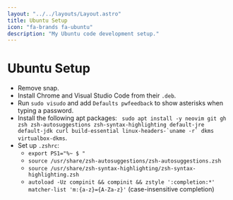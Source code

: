 ```yaml
---
layout: "../../layouts/Layout.astro"
title: Ubuntu Setup
icon: "fa-brands fa-ubuntu"
description: "My Ubuntu code development setup."
---
```


# Ubuntu Setup

-   Remove snap.
-   Install Chrome and Visual Studio Code from their `.deb`.
-   Run `sudo visudo` and add `Defaults pwfeedback` to show asterisks when typing a password.
-   Install the following apt packages: `` sudo apt install -y neovim git gh zsh zsh-autosuggestions zsh-syntax-highlighting default-jre default-jdk curl build-essential linux-headers-`uname -r` dkms virtualbox-dkms``.
-   Set up `.zshrc`:
    -   `export PS1="%~ $ "`
    -   `source /usr/share/zsh-autosuggestions/zsh-autosuggestions.zsh`
    -   `source /usr/share/zsh-syntax-highlighting/zsh-syntax-highlighting.zsh`
    -   `autoload -Uz compinit && compinit && zstyle ':completion:*' matcher-list 'm:{a-z}={A-Za-z}'` (case-insensitive completion)
